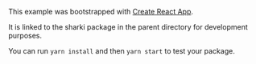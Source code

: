This example was bootstrapped with [Create React App](https://github.com/facebook/create-react-app).

It is linked to the sharki package in the parent directory for development purposes.

You can run `yarn install` and then `yarn start` to test your package.
